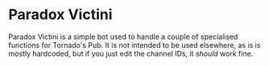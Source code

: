 # Paradox Victini

Paradox Victini is a simple bot used to handle a couple of specialised functions for Tornado's Pub. It is not intended to be used elsewhere, as is is mostly hardcoded, but if you just edit the channel IDs, it *should* work fine.
